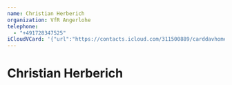 ```yaml
---
name: Christian Herberich
organization: VfR Angerlohe
telephone:
  - "+491728347525"
iCloudVCard: '{"url":"https://contacts.icloud.com/311500889/carddavhome/card/9C123999-6E49-4D78-A610-40DE076E1F5B.vcf","etag":"\"kmfhauij\"","data":"BEGIN:VCARD\r\nVERSION:3.0\r\nFN:\r\nN:Herberich;Christian;;;\r\nUID:B9CE6E17-37E1-44C7-AD33-07EBE3791783\r\nPRODID:-//Apple Inc.//iOS 9.3.5//EN\r\nREV:2025-04-03T22:17:50Z\r\nORG:VfR Angerlohe;\r\nTEL:+491728347525\r\nEND:VCARD"}'
---
```

# Christian Herberich